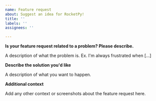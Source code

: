 ```yaml
---
name: Feature request
about: Suggest an idea for RocketPy!
title: ''
labels: ''
assignees: ''

---
```


**Is your feature request related to a problem? Please describe.**

A description of what the problem is. Ex. I'm always frustrated when [...]

**Describe the solution you'd like**

A description of what you want to happen.

**Additional context**

Add any other context or screenshots about the feature request here.
